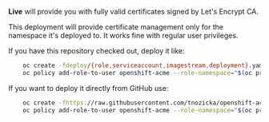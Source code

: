 **Live** will provide you with fully valid certificates signed by Let's Encrypt CA.

This deployment will provide certificate management only for the namespace it's deployed to. It works fine with regular user privileges.

If you have this repository checked out, deploy it like: 

```bash
    oc create -fdeploy/{role,serviceaccount,imagestream,deployment}.yaml
    oc policy add-role-to-user openshift-acme --role-namespace="$(oc project --short)" -z openshift-acme
```

If you want to deploy it directly from GitHub use:

```bash
    oc create -fhttps://raw.githubusercontent.com/tnozicka/openshift-acme/master/deploy/letsencrypt-live/single-namespace/{clusterrole,serviceaccount,imagestream,deployment}.yaml
    oc policy add-role-to-user openshift-acme --role-namespace="$(oc project --short)" -z openshift-acme
```

